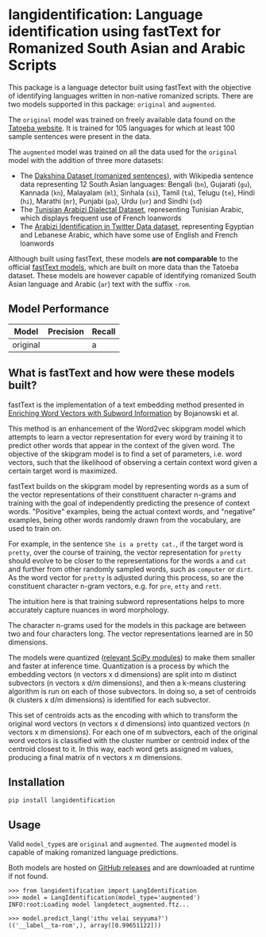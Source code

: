 # langidentification: Language identification using fastText for Romanized South Asian and Arabic Scripts

This package is a language detector built using fastText with the objective of identifying languages written in 
non-native romanized scripts. There are two models supported in this package: `original` and `augmented`. 

The `original` model was trained on freely 
available data found on the [Tatoeba website](https://tatoeba.org/en/downloads). It is trained for 105 languages 
for which at least 100 sample sentences were present in the data.

The `augmented` model was trained on all the data used for the `original` model with the addition of three more datasets:
* The [Dakshina Dataset (romanized sentences)](https://github.com/google-research-datasets/dakshina), with Wikipedia 
  sentence data representing 12 South Asian languages: Bengali (`bn`), Gujarati (`gu`), Kannada (`kn`), 
  Malayalam (`ml`), Sinhala (`si`), Tamil (`ta`), Telugu (`te`), Hindi (`hi`), Marathi (`mr`), Punjabi (`pa`), 
  Urdu (`ur`) and Sindhi (`sd`)
* The [Tunisian Arabizi Dialectal Dataset](https://aclanthology.org/2021.wanlp-1.25.pdf), representing Tunisian 
  Arabic, which displays frequent use of French loanwords
* The [Arabizi Identification in Twitter Data dataset](https://aclanthology.org/P16-3008.pdf), representing Egyptian 
  and Lebanese Arabic, which have some use of English and French loanwords

Although built using fastText, these models **are not comparable** to the official 
[fastText models](https://fasttext.cc/docs/en/language-identification.html), which are built on more data than the 
Tatoeba dataset. These models are however capable of identifying romanized South Asian language and Arabic (`ar`) text 
with the suffix `-rom`.

## Model Performance

|Model|Precision|Recall|
|---|---|---|
|original||a|

## What is fastText and how were these models built?

fastText is the implementation of a text embedding method presented in 
[Enriching Word Vectors with Subword Information](https://arxiv.org/abs/1607.04606) by Bojanowski et al. 

This method is an enhancement of the Word2vec skipgram model which attempts to learn a vector representation for every 
word by training it to predict other words that appear in the context of the given word. The objective of the skipgram 
model is to find a set of parameters, i.e. word vectors, such that the likelihood of observing a certain context word 
given a certain target word is maximized.

fastText builds on the skipgram model by representing words as a sum of the vector representations of their constituent 
character n-grams and training with the goal of independently predicting the presence of context words. "Positive" 
examples, being the actual context words, and "negative" examples, being other words randomly drawn from the vocabulary, 
are used to train on.

For example, in the sentence `She is a pretty cat.`, if the target word is `pretty`, over the course of training, the 
vector representation for `pretty` should evolve to be closer to the representations for the words `a` and `cat` and 
further from other randomly sampled words, such as `computer` or `dirt`. As the word vector for `pretty` is adjusted 
during this process, so are the constituent character n-gram vectors, e.g. for `pre`, `etty` and `rett`.

The intuition here is that training subword representations helps to more accurately capture nuances in word morphology.

The character n-grams used for the models in this package are between two and four characters long. The vector 
representations learned are in 50 dimensions.

The models were quantized ([relevant SciPy modules](https://docs.scipy.org/doc/scipy/reference/cluster.vq.html)) to make 
them smaller and faster at inference time. Quantization is a process by which the embedding vectors (n vectors x 
d dimensions) are split into m distinct subvectors (n vectors x d/m dimensions), and then a k-means clustering algorithm 
is run on each of those subvectors. In doing so, a set of centroids (k clusters x d/m dimensions) is identified for each 
subvector. 

This set of centroids acts as the encoding with which to transform the original word vectors (n vectors x d dimensions) 
into quantized vectors (n vectors x m dimensions). For each one of m subvectors, each of the original word vectors 
is classified with the cluster number or centroid index of the centroid closest to it. In this way, each word gets 
assigned m values, producing a final matrix of n vectors x m dimensions.

## Installation

```
pip install langidentification
```

## Usage
Valid `model_type`s are `original` and `augmented`. The `augmented` model is capable of making romanized language 
predictions.

Both models are hosted on [GitHub releases](https://github.com/absu5530/langidentification/releases) and are downloaded 
at runtime if not found.

```
>>> from langidentification import LangIdentification
>>> model = LangIdentification(model_type='augmented')
INFO:root:Loading model langdetect_augmented.ftz...

>>> model.predict_lang('ithu velai seyyuma?')
(('__label__ta-rom',), array([0.99651122]))
```
